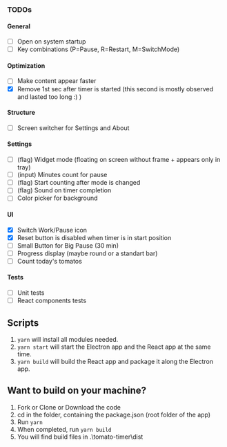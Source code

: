   ### TODOs
#### General
- [ ] Open on system startup
- [ ] Key combinations (P=Pause, R=Restart, M=SwitchMode)
#### Optimization
  - [ ] Make content appear faster
  - [X] Remove 1st sec after timer is started (this second is mostly observed and lasted too long :) )
#### Structure
  - [ ] Screen switcher for Settings and About
#### Settings
  - [ ] (flag) Widget mode (floating on screen without frame + appears only in tray)
  - [ ] (input) Minutes count for pause
  - [ ] (flag) Start counting after mode is changed
  - [ ] (flag) Sound on timer completion
  - [ ] Color picker for background
#### UI
  - [X] Switch Work/Pause icon
  - [X] Reset button is disabled when timer is in start position
  - [ ] Small Button for Big Pause (30 min)
  - [ ] Progress display (maybe round or a standart bar)
  - [ ] Count today's tomatos
#### Tests
  - [ ] Unit tests
  - [ ] React components tests

## Scripts
1. ```yarn``` will install all modules needed.  
2. ```yarn start``` will start the Electron app and the React app at the same time.  
3. ```yarn build``` will build the React app and package it along the Electron app.

## Want to build on your machine?
1. Fork or Clone or Download the code
2. cd in the folder, containing the package.json (root folder of the app)
3. Run ```yarn```
4. When completed, run ```yarn build```
5. You will find build files in .\tomato-timer\dist
